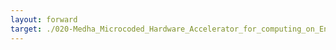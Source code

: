 ```yaml
---
layout: forward
target: ./020-Medha_Microcoded_Hardware_Accelerator_for_computing_on_Encrypted_Data
---
```

